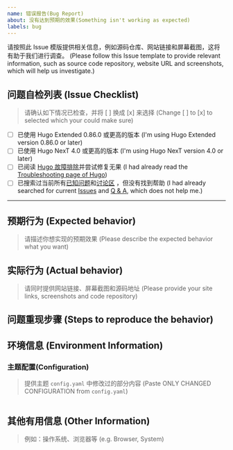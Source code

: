 ```yaml
---
name: 错误报告(Bug Report)
about: 没有达到预期的效果(Something isn't working as expected)
labels: bug
---
```


请按照此 Issue 模版提供相关信息，例如源码仓库、网站链接和屏幕截图，这将有助于我们进行调查。
(Please follow this Issue template to provide relevant information, such as source code repository, website URL and screenshots, which will help us investigate.)


## 问题自检列表 (Issue Checklist)

> 请确认如下情况已检查，并将 [ ] 换成 [x] 来选择 (Change [ ] to [x] to selected which your could make sure)

- [ ] 已使用 Hugo Extended 0.86.0 或更高的版本 (I'm using Hugo Extended version 0.86.0 or later)
- [ ] 已使用 Hugo NexT 4.0 或更高的版本 (I'm using Hugo NexT version 4.0 or later)
- [ ] 已阅读 [Hugo 故障排除](https://gohugo.io/troubleshooting/)并尝试修复无果 (I had already read the [Troubleshooting page of Hugo](https://gohugo.io/troubleshooting/))
- [ ] 已搜索过当前所有[已知问题](https://github.com/hugo-next/hugo-theme-next/issues)和[讨论区](https://github.com/hugo-next/hugo-theme-next/discussions/categories/q-a) ，但没有找到帮助 (I had already searched for current [Issues](https://github.com/hugo-next/hugo-theme-next/issues) and [Q & A](https://github.com/hugo-next/hugo-theme-next/discussions/categories/q-a), which does not help me.)

***

## 预期行为 (Expected behavior)

> 请描述你想实现的预期效果 (Please describe the expected behavior what you want)


## 实际行为 (Actual behavior)

> 请同时提供网站链接、屏幕截图和源码地址 (Please provide your site links, screenshots and code repository)


## 问题重现步骤 (Steps to reproduce the behavior)



## 环境信息 (Environment Information)

### 主题配置(Configuration)

> 提供主题 `config.yaml` 中修改过的部分内容 (Paste ONLY CHANGED CONFIGURATION from  `config.yaml`)

```yaml

```

## 其他有用信息 (Other Information)

> 例如：操作系统、浏览器等 (e.g. Browser, System)
